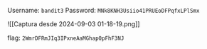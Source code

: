 Username: `bandit3`
Password: `MNk8KNH3Usiio41PRUEoDFPqfxLPlSmx`

![[Captura desde 2024-09-03 01-18-19.png]]

flag: `2WmrDFRmJIq3IPxneAaMGhap0pFhF3NJ`
